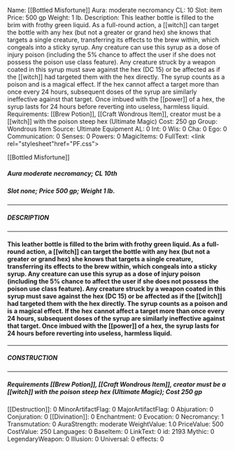 Name: [[Bottled Misfortune]]
Aura: moderate necromancy
CL: 10
Slot: item
Price: 500 gp
Weight: 1 lb.
Description: This leather bottle is filled to the brim with frothy green liquid. As a full-round action, a [[witch]] can target the bottle with any hex (but not a greater or grand hex) she knows that targets a single creature, transferring its effects to the brew within, which congeals into a sticky syrup. Any creature can use this syrup as a dose of injury poison (including the 5% chance to affect the user if she does not possess the poison use class feature). Any creature struck by a weapon coated in this syrup must save against the hex (DC 15) or be affected as if the [[witch]] had targeted them with the hex directly. The syrup counts as a poison and is a magical effect. If the hex cannot affect a target more than once every 24 hours, subsequent doses of the syrup are similarly ineffective against that target. Once imbued with the [[power]] of a hex, the syrup lasts for 24 hours before reverting into useless, harmless liquid.
Requirements: [[Brew Potion]], [[Craft Wondrous Item]], creator must be a [[witch]] with the poison steep hex (Ultimate Magic)
Cost: 250 gp
Group: Wondrous Item
Source: Ultimate Equipment
AL: 0
Int: 0
Wis: 0
Cha: 0
Ego: 0
Communication: 0
Senses: 0
Powers: 0
MagicItems: 0
FullText: <link rel="stylesheet"href="PF.css"><div class="heading"><p class="alignleft">[[Bottled Misfortune]]</p><div style="clear: both;"></div></div><div><h5><b>Aura </b>moderate necromancy; <b>CL </b>10th</h5><h5><b>Slot </b>none; <b>Price </b>500 gp; <b>Weight </b>1 lb.</h5></div><hr/><div><h5><b>DESCRIPTION</b></h5></div><hr/><div><h4><p>This leather bottle is filled to the brim with frothy green liquid. As a full-round action, a [[witch]] can target the bottle with any hex (but not a greater or grand hex) she knows that targets a single creature, transferring its effects to the brew within, which congeals into a sticky syrup. Any creature can use this syrup as a dose of injury poison (including the 5% chance to affect the user if she does not possess the poison use class feature). Any creature struck by a weapon coated in this syrup must save against the hex (DC 15) or be affected as if the [[witch]] had targeted them with the hex directly. The syrup counts as a poison and is a magical effect. If the hex cannot affect a target more than once every 24 hours, subsequent doses of the syrup are similarly ineffective against that target. Once imbued with the [[power]] of a hex, the syrup lasts for 24 hours before reverting into useless, harmless liquid.</p></h4></div><hr/><div><h5><b>CONSTRUCTION</b></h5></div><hr/><div><h5><b>Requirements </b>[[Brew Potion]], [[Craft Wondrous Item]], creator must be a [[witch]] with the poison steep hex (Ultimate Magic); <b>Cost </b>250 gp</h5></div>
[[Destruction]]: 0
MinorArtifactFlag: 0
MajorArtifactFlag: 0
Abjuration: 0
Conjuration: 0
[[Divination]]: 0
Enchantment: 0
Evocation: 0
Necromancy: 1
Transmutation: 0
AuraStrength: moderate
WeightValue: 1.0
PriceValue: 500
CostValue: 250
Languages: 0
BaseItem: 0
LinkText: 0
id: 2193
Mythic: 0
LegendaryWeapon: 0
Illusion: 0
Universal: 0
effects: 0
